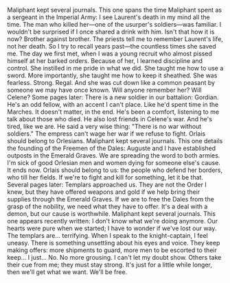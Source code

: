 Maliphant kept several journals. This one spans the time Maliphant spent as a sergeant in the Imperial Army:
I see Laurent's death in my mind all the time. The man who killed her—one of the usurper's soldiers—was familiar. I wouldn't be surprised if I once shared a drink with him. Isn't that how it is now? Brother against brother.
The priests tell me to remember Laurent's life, not her death. So I try to recall years past—the countless times she saved me. The day we first met, when I was a young recruit who almost pissed himself at her barked orders. Because of her, I learned discipline and control. She instilled in me pride in what we did. She taught me how to use a sword. More importantly, she taught me how to keep it sheathed.
She was fearless. Strong. Regal. And she was cut down like a common peasant by someone we may have once known. Will anyone remember her? Will Celene?
Some pages later:
There is a new soldier in our battalion: Gordian. He's an odd fellow, with an accent I can't place. Like he'd spent time in the Marches. It doesn't matter, in the end. He's been a comfort, listening to me talk about those who died. He also lost friends in Celene's war. And he's tired, like we are. He said a very wise thing: "There is no war without soldiers." The empress can't wage her war if we refuse to fight.
Orlais should belong to Orlesians.
Maliphant kept several journals. This one details the founding of the Freemen of the Dales:
Auguste and I have established outposts in the Emerald Graves. We are spreading the word to both armies. I'm sick of good Orlesian men and women dying for someone else's cause. It ends now. Orlais should belong to us: the people who defend her borders, who till her fields. If we're to fight and kill for something, let it be that.
Several pages later:
Templars approached us. They are not the Order I knew, but they have offered weapons and gold if we help bring their supplies through the Emerald Graves. If we are to free the Dales from the grasp of the nobility, we need what they have to offer. It's a deal with a demon, but our cause is worthwhile.
Maliphant kept several journals. This one appears recently written:
I don't know what we're doing anymore. Our hearts were pure when we started; I have to wonder if we've lost our way. The templars are... terrifying. When I speak to the knight-captain, I feel uneasy. There is something unsettling about his eyes and voice. They keep making offers: more shipments to guard, more men to be escorted to their keep... I just...
No.
No more grousing. I can't let my doubt show. Others take their cue from me; they must stay strong. It's just for a little while longer, then we'll get what we want. We'll be free.